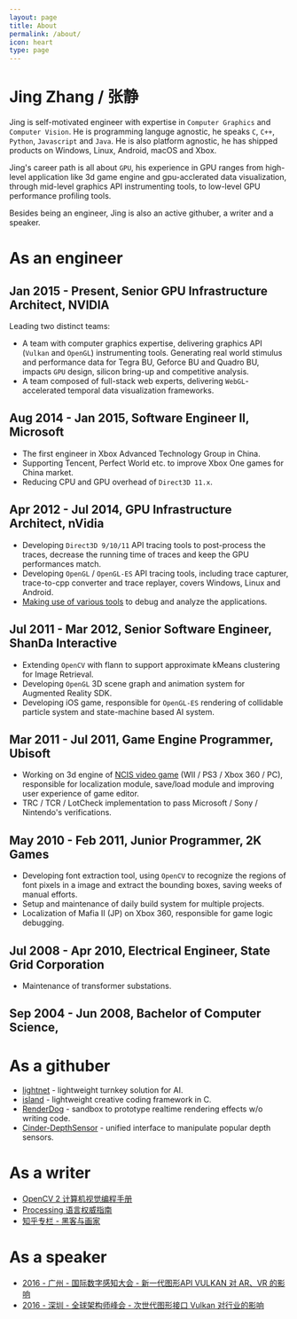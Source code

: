 ```yaml
---
layout: page
title: About
permalink: /about/
icon: heart
type: page
---
```


Jing Zhang / 张静
====

Jing is self-motivated engineer with expertise in `Computer Graphics` and `Computer Vision`. He is programming languge agnostic, he speaks `C`, `C++`, `Python`, `Javascript` and `Java`. He is also platform agnostic, he has shipped products on Windows, Linux, Android, macOS and Xbox.

Jing's career path is all about `GPU`, his experience in GPU ranges from high-level application like 3d game engine and gpu-acclerated data visualization, through mid-level graphics API instrumenting tools, to low-level GPU performance profiling tools.

Besides being an engineer, Jing is also an active githuber, a writer and a speaker.

As an engineer
====

Jan 2015 - Present, Senior GPU Infrastructure Architect, NVIDIA
----

Leading two distinct teams:

- A team with computer graphics expertise, delivering graphics API (`Vulkan` and `OpenGL`) instrumenting tools. Generating real world stimulus and performance data for Tegra BU, Geforce BU and Quadro BU, impacts `GPU` design, silicon bring-up and competitive analysis.
- A team composed of full-stack web experts, delivering `WebGL`-accelerated temporal data visualization frameworks.

Aug 2014 - Jan 2015, Software Engineer II, Microsoft
----

- The first engineer in Xbox Advanced Technology Group in China.
- Supporting Tencent, Perfect World etc. to improve Xbox One games for China market.
- Reducing CPU and GPU overhead of `Direct3D 11.x`.

Apr 2012 - Jul 2014, GPU Infrastructure Architect, nVidia
----

- Developing `Direct3D 9/10/11` API tracing tools to post-process the traces, decrease the running time of traces and keep the GPU performances match.
- Developing `OpenGL` / `OpenGL-ES` API tracing tools, including trace capturer, trace-to-cpp converter and trace replayer, covers Windows, Linux and Android.
- [Making use of various tools](https://github.com/vinjn/vinjn.github.io/blob/master/_posts/2013-07-07-graphics-debugging-tools-overview.md) to debug and analyze the applications.

Jul 2011 - Mar 2012, Senior Software Engineer, ShanDa Interactive
----

- Extending `OpenCV` with flann to support approximate kMeans clustering for Image Retrieval.
- Developing `OpenGL` 3D scene graph and animation system for Augmented Reality SDK.
- Developing iOS game, responsible for `OpenGL-ES` rendering of collidable particle system and state-machine based AI system.

Mar 2011 - Jul 2011, Game Engine Programmer, Ubisoft
----

- Working on 3d engine of [NCIS video game](http://www.mobygames.com/developer/sheet/view/by_genre/developerId,532850/) (WII / PS3 / Xbox 360 / PC), responsible for localization module, save/load module and improving user experience of game editor.
- TRC / TCR / LotCheck implementation to pass Microsoft / Sony / Nintendo's verifications.

May 2010 - Feb 2011, Junior Programmer, 2K Games
----

- Developing font extraction tool, using `OpenCV` to recognize the regions of font pixels in a image and extract the bounding boxes, saving weeks of manual efforts.
- Setup and maintenance of daily build system for multiple projects.
- Localization of Mafia II (JP) on Xbox 360, responsible for game logic debugging.

Jul 2008 - Apr 2010, Electrical Engineer, State Grid Corporation
----

- Maintenance of transformer substations.

Sep 2004 - Jun 2008, Bachelor of Computer Science,
----

As a githuber
====

- [lightnet](https://github.com/jing-vision/lightnet) - lightweight turnkey solution for AI.
- [island](https://github.com/island-org/island) - lightweight creative coding framework in C.
- [RenderDog](https://github.com/jing-interactive/RenderDog) - sandbox to prototype realtime rendering effects w/o writing code.
- [Cinder-DepthSensor](https://github.com/jing-interactive/Cinder-DepthSensor) - unified interface to manipulate popular depth sensors.

As a writer
====

- [OpenCV 2 计算机视觉编程手册](http://www.amazon.cn/OpenCV2%E8%AE%A1%E7%AE%97%E6%9C%BA%E8%A7%86%E8%A7%89%E7%BC%96%E7%A8%8B%E6%89%8B%E5%86%8C-Robert-Laganiere%E8%91%97-%E5%BC%A0%E9%9D%99/dp/B00DO9TC6C/)
- [Processing 语言权威指南](http://www.amazon.cn/Processing%E8%AF%AD%E8%A8%80%E6%9D%83%E5%A8%81%E6%8C%87%E5%8D%97-%E7%91%9E%E6%96%AF/dp/B00FEMKN7Y/)
- [知乎专栏 - 黑客与画家](https://zhuanlan.zhihu.com/hacker-and-painter)

As a speaker
====

- [2016 - 广州 - 国际数字感知大会 - 新一代图形API VULKAN 对 AR、VR 的影响](http://www.vinjn.com/slides/arvr-api-talk/index.html#/)
- [2016 - 深圳 - 全球架构师峰会 - 次世代图形接口 Vulkan 对行业的影响](http://www.vinjn.com/slides/vulkan-arch-summit/index.html#/)
